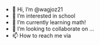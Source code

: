 - 👋 Hi, I’m @wagjoz21
- 👀 I’m interested in school
- 🌱 I’m currently learning math!
- 💞️ I’m looking to collaborate on ...
- 📫 How to reach me via 

<!---
wagjoz21/wagjoz21 is a ✨ special ✨ repository because its `README.md` (this file) appears on your GitHub profile.
You can click the Preview link to take a look at your changes.
--->
